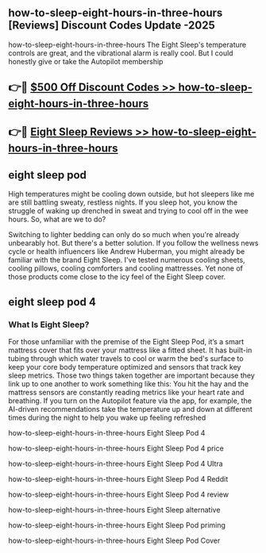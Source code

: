 ## how-to-sleep-eight-hours-in-three-hours [Reviews​] Discount Codes Update -2025

how-to-sleep-eight-hours-in-three-hours The Eight Sleep's temperature controls are great, and the vibrational alarm is really cool. But I could honestly give or take the Autopilot membership

## 👉🔴 [$500 Off Discount Codes >> how-to-sleep-eight-hours-in-three-hours](http://download.freeplayer.one?title=how-to-sleep-eight-hours-in-three-hours&ref=18-ES)

## 👉🔴 [Eight Sleep Reviews >> how-to-sleep-eight-hours-in-three-hours](http://download.freeplayer.one?title=how-to-sleep-eight-hours-in-three-hours&ref=18-ES)

## eight sleep pod

High temperatures might be cooling down outside, but hot sleepers like me are still battling sweaty, restless nights. If you sleep hot, you know the struggle of waking up drenched in sweat and trying to cool off in the wee hours. So, what are we to do?

Switching to lighter bedding can only do so much when you're already unbearably hot. But there's a better solution. If you follow the wellness news cycle or health influencers like Andrew Huberman, you might already be familiar with the brand Eight Sleep. I've tested numerous cooling sheets, cooling pillows, cooling comforters and cooling mattresses. Yet none of those products come close to the icy feel of the Eight Sleep cover.

## eight sleep pod 4

### What Is Eight Sleep?

For those unfamiliar with the premise of the Eight Sleep Pod, it’s a smart mattress cover that fits over your mattress like a fitted sheet. It has built-in tubing through which water travels to cool or warm the bed's surface to keep your core body temperature optimized and sensors that track key sleep metrics. Those two things taken together are important because they link up to one another to work something like this: You hit the hay and the mattress sensors are constantly reading metrics like your heart rate and breathing. If you turn on the Autopilot feature via the app, for example, the AI-driven recommendations take the temperature up and down at different times during the night to help you wake up feeling refreshed

how-to-sleep-eight-hours-in-three-hours Eight Sleep Pod 4

how-to-sleep-eight-hours-in-three-hours Eight Sleep Pod 4 price

how-to-sleep-eight-hours-in-three-hours Eight Sleep Pod 4 Ultra

how-to-sleep-eight-hours-in-three-hours Eight Sleep Pod 4 Reddit

how-to-sleep-eight-hours-in-three-hours Eight Sleep Pod 4 review

how-to-sleep-eight-hours-in-three-hours Eight Sleep alternative

how-to-sleep-eight-hours-in-three-hours Eight Sleep Pod priming

how-to-sleep-eight-hours-in-three-hours Eight Sleep Pod Cover